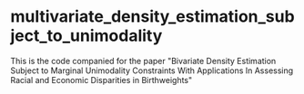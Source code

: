 # multivariate_density_estimation_subject_to_unimodality
This is the code companied for the paper "Bivariate Density Estimation Subject to Marginal Unimodality Constraints With Applications In Assessing Racial and Economic Disparities in Birthweights"
